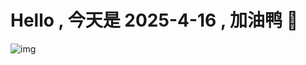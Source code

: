 
# Hello , 今天是 2025-4-16 , 加油鸭 🤭

![img](https://v1.jinrishici.com/all.svg?font-size=18&spacing=4)


